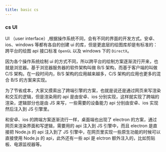 ```yaml
---
title: basic cs
---
```


### cs UI

UI （user interface）,根据操作系统不同，会有不同的界面的开发方式。安卓、ios、windows 等都有各自的创建 ui 的库，但是更底层的绘图库却是有标准的：跨平台的绘图 api 接口标准 `OpenGL` 以及 windows 下的 `DirectX`。

因为各个操作系统绘制 ui 的方式不同，所以跨平台的绘制方案逐渐流行开来，也就是浏览器。基于浏览器服务器的软件架构叫做 B/S 架构，而基于客户端的叫做 C/S 架构。在一段时间内，B/S 架构的应用越来越多，C/S 架构的应用也更多的混合 B/S 的方案来实现。

为了节省成本，大家又摸索出了跨端引擎的方案，也就是说还是通过网页来写渲染和交互的逻辑，但是渲染用的 api 是由安卓、ios 分别实现，这样就实现了跨端的渲染，逻辑部分也是由 JS 来写，一些需要的设备能力 api 分别由安卓、ios 实现然后注入到 JS 引擎里。

和安卓、ios 的跨端方案逐渐流行一样，桌面端也出现了 electron 的方案，通过网页来渲染界面和写逻辑，需要用的 api 注入到 JS 引擎中，而且 electron 是直接把 Node.js 的 api 注入到了 JS 引擎中，在网页里实现一些原生功能的时候可以直接使用 Node.js 的 api，此外还有一些 api 是 elctron 额外注入的，比如剪贴板、电源监视器等。
